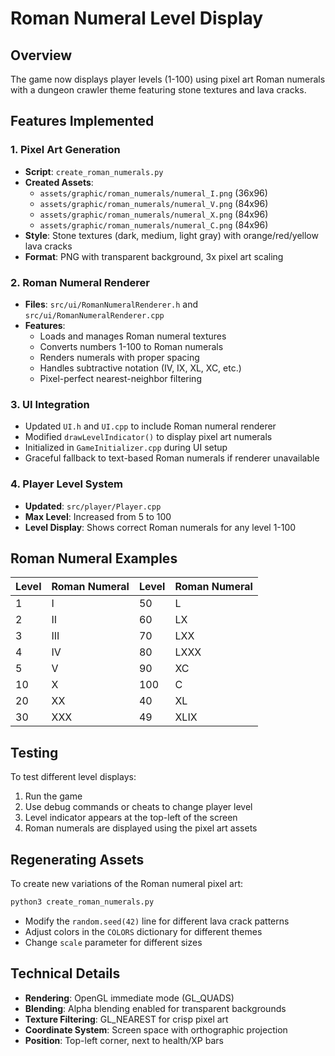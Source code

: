 # Roman Numeral Level Display

## Overview
The game now displays player levels (1-100) using pixel art Roman numerals with a dungeon crawler theme featuring stone textures and lava cracks.

## Features Implemented

### 1. Pixel Art Generation
- **Script**: `create_roman_numerals.py`
- **Created Assets**:
  - `assets/graphic/roman_numerals/numeral_I.png` (36x96)
  - `assets/graphic/roman_numerals/numeral_V.png` (84x96)
  - `assets/graphic/roman_numerals/numeral_X.png` (84x96)
  - `assets/graphic/roman_numerals/numeral_C.png` (84x96)
- **Style**: Stone textures (dark, medium, light gray) with orange/red/yellow lava cracks
- **Format**: PNG with transparent background, 3x pixel art scaling

### 2. Roman Numeral Renderer
- **Files**: `src/ui/RomanNumeralRenderer.h` and `src/ui/RomanNumeralRenderer.cpp`
- **Features**:
  - Loads and manages Roman numeral textures
  - Converts numbers 1-100 to Roman numerals
  - Renders numerals with proper spacing
  - Handles subtractive notation (IV, IX, XL, XC, etc.)
  - Pixel-perfect nearest-neighbor filtering

### 3. UI Integration
- Updated `UI.h` and `UI.cpp` to include Roman numeral renderer
- Modified `drawLevelIndicator()` to display pixel art numerals
- Initialized in `GameInitializer.cpp` during UI setup
- Graceful fallback to text-based Roman numerals if renderer unavailable

### 4. Player Level System
- **Updated**: `src/player/Player.cpp`
- **Max Level**: Increased from 5 to 100
- **Level Display**: Shows correct Roman numerals for any level 1-100

## Roman Numeral Examples

| Level | Roman Numeral | Level | Roman Numeral |
|-------|---------------|-------|---------------|
| 1     | I             | 50    | L             |
| 2     | II            | 60    | LX            |
| 3     | III           | 70    | LXX           |
| 4     | IV            | 80    | LXXX          |
| 5     | V             | 90    | XC            |
| 10    | X             | 100   | C             |
| 20    | XX            | 40    | XL            |
| 30    | XXX           | 49    | XLIX          |

## Testing
To test different level displays:
1. Run the game
2. Use debug commands or cheats to change player level
3. Level indicator appears at the top-left of the screen
4. Roman numerals are displayed using the pixel art assets

## Regenerating Assets
To create new variations of the Roman numeral pixel art:
```bash
python3 create_roman_numerals.py
```
- Modify the `random.seed(42)` line for different lava crack patterns
- Adjust colors in the `COLORS` dictionary for different themes
- Change `scale` parameter for different sizes

## Technical Details
- **Rendering**: OpenGL immediate mode (GL_QUADS)
- **Blending**: Alpha blending enabled for transparent backgrounds
- **Texture Filtering**: GL_NEAREST for crisp pixel art
- **Coordinate System**: Screen space with orthographic projection
- **Position**: Top-left corner, next to health/XP bars

